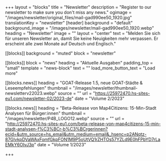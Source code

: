+++
layout = "blocks"
title = "Newsletter"
description = "Register to our newsletter to make sure you don't miss any news."
ogimage = "/images/newsletter/original_files/mail-gad990ee50_1920.jpg"
translationKey = "newsletter"
[header]
background = "default"
background_image = "/images/newsletter/mail-gad990ee50_1920.webp"
heading = "Newsletter"
image = ""
layout = "center"
text = "Melden Sie sich für unseren Newsletter an, damit Sie keine Neuigkeiten mehr verpassen. Er erscheint alle zwei Monate auf Deutsch und Englisch."

[[blocks]]
background = "muted"
block = "newsletter"

[[blocks]]
block = "news"
heading = "Aktuelle Ausgaben"
padding_top = "small"
template = "news-block"
text = ""
load_more_button_text = "Load more"

[[blocks.news]]
heading = "GOAT-Release 1.5, neue GOAT-Städte & Leseempfehlungen"
thumbnail = "/images/newsletter/thumbnail-newsletterv22023.webp"
source = ""
url = "https://25972470.hs-sites-eu1.com/newsletter-02/2023-de"
date = "Volume 2/2023"

[[blocks.news]]
heading = "Beta-Release von Map4Citizens: 15-Min-Stadt Analysen für Bürger:innen"
thumbnail = "/images/newsletter/P4B_LOGO12.webp"
source = ""
url = "http://25972470.hs-sites-eu1.com/beta-release-von-map4citizens-15-min-stadt-analysen-f%C3%BCr-b%C3%BCrgerinnen?ecid=&utm_source=hs_email&utm_medium=email&_hsenc=p2ANqtz-87GlvkpDVaWAxFomfGkpFON1M9P5oUtVQ1rZHTOs57YZLd9E0hFPbYD7rLaEMkY6OIvJ3p"
date = "Volume 1/2023"






+++





